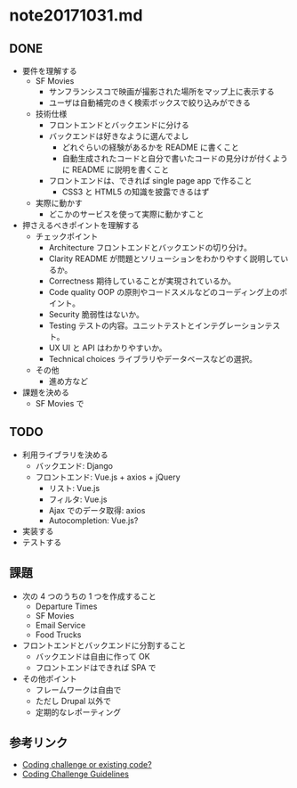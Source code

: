 # note20171031.md


## DONE

- 要件を理解する
    - SF Movies
        - サンフランシスコで映画が撮影された場所をマップ上に表示する
        - ユーザは自動補完のきく検索ボックスで絞り込みができる
    - 技術仕様
        - フロントエンドとバックエンドに分ける
        - バックエンドは好きなように選んでよし
            - どれぐらいの経験があるかを README に書くこと
            - 自動生成されたコードと自分で書いたコードの見分けが付くように README に説明を書くこと
        - フロントエンドは、できれば single page app で作ること
            - CSS3 と HTML5 の知識を披露できるはず
    - 実際に動かす
        - どこかのサービスを使って実際に動かすこと
- 押さえるべきポイントを理解する
    - チェックポイント  　
        - Architecture フロントエンドとバックエンドの切り分け。
        - Clarity README が問題とソリューションをわかりやすく説明しているか。
        - Correctness 期待していることが実現されているか。
        - Code quality OOP の原則やコードスメルなどのコーディング上のポイント。
        - Security 脆弱性はないか。
        - Testing テストの内容。ユニットテストとインテグレーションテスト。
        - UX UI と API はわかりやすいか。
        - Technical choices ライブラリやデータベースなどの選択。
    - その他
        - 進め方など
- 課題を決める
    - SF Movies で


## TODO

- 利用ライブラリを決める
    - バックエンド: Django
    - フロントエンド: Vue.js + axios + jQuery
        - リスト: Vue.js
        - フィルタ: Vue.js
        - Ajax でのデータ取得: axios
        - Autocompletion: Vue.js?
- 実装する
- テストする


## 課題

- 次の 4 つのうちの 1 つを作成すること
    - Departure Times
    - SF Movies
    - Email Service
    - Food Trucks
- フロントエンドとバックエンドに分割すること
    - バックエンドは自由に作って OK
    - フロントエンドはできれば SPA で
- その他ポイント
    - フレームワークは自由で
    - ただし Drupal 以外で
    - 定期的なレポーティング


## 参考リンク

- [Coding challenge or existing code?](https://github.com/uber/coding-challenge-tools)
- [Coding Challenge Guidelines](https://github.com/uber/coding-challenge-tools/blob/master/coding_challenge.md)
